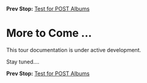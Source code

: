 <!--- GENERATED FILE, DO NOT EDIT --->
**Prev Stop:** [Test for POST Albums](./PostAlbums.md)


# More to Come ...

This tour documentation is under active development.

Stay tuned....

**Prev Stop:** [Test for POST Albums](./PostAlbums.md)

